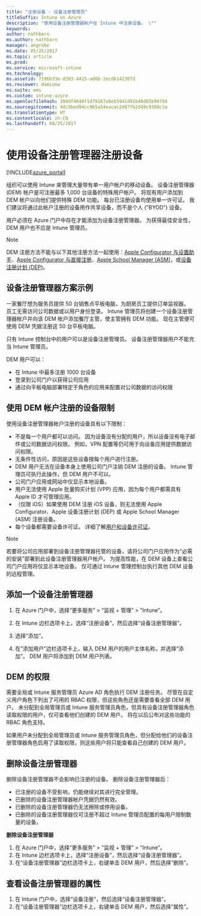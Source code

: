 ```yaml
---
title: "注册设备 - 设备注册管理员"
titleSuffix: Intune on Azure
description: "使用设备注册管理器帐户在 Intune 中注册设备。 \""
keywords: 
author: nathbarn
ms.author: nathbarn
manager: angrobe
ms.date: 05/25/2017
ms.topic: article
ms.prod: 
ms.service: microsoft-intune
ms.technology: 
ms.assetid: 7196b33e-d303-4415-ad0b-2ecdb14230fd
ms.reviewer: damionw
ms.suite: ems
ms.custom: intune-azure
ms.openlocfilehash: 204df4648f1d79167e8eb5941d91b48d65b90704
ms.sourcegitcommit: 4dc5bed94cc965a54eacac2d87fb2d49c9300c3a
ms.translationtype: HT
ms.contentlocale: zh-CN
ms.lasthandoff: 08/25/2017
---
```

# <a name="enroll-devices-using-device-enrollment-manager"></a>使用设备注册管理器注册设备

[!INCLUDE[azure_portal](./includes/azure_portal.md)]

组织可以使用 Intune 来管理大量带有单一用户帐户的移动设备。 设备注册管理器 (DEM) 帐户是可注册最多 1,000 台设备的特殊用户帐户。 将现有用户添加到 DEM 帐户以向他们提供特殊 DEM 功能。 每台已注册设备均使用单一许可证。 我们建议将通过此帐户注册的设备用作共享设备，而不是个人 ("BYOD") 设备。  

用户必须在 Azure 门户中存在才能添加为设备注册管理器。 为获得最佳安全性，DEM 用户也不应是 Intune 管理员。

>[!NOTE]
>DEM 注册方法不能与以下其他注册方法一起使用：[Apple Configurator 与设置助手](apple-configurator-setup-assistant-enroll-ios.md)、[Apple Configurator 与直接注册](apple-configurator-direct-enroll-ios.md)、[Apple School Manager (ASM)](apple-school-manager-set-up-ios.md)，或[设备注册计划 (DEP)](device-enrollment-program-enroll-ios.md)。

## <a name="example-of-a-device-enrollment-manager-scenario"></a>设备注册管理器方案示例

一家餐厅想为服务员提供 50 台销售点平板电脑，为厨房员工提供订单监视器。 员工无需访问公司数据或以用户身份登录。 Intune 管理员将创建一个设备注册管理器帐户并向该 DEM 帐户添加餐厅主管，使主管拥有 DEM 功能。 现在主管便可使用 DEM 凭据注册这 50 台平板电脑。

只有 Intune 控制台中的用户可以是设备注册管理员。 设备注册管理器用户不能充当 Intune 管理员。

DEM 用户可以：

-   在 Intune 中最多注册 1000 台设备
-   登录到公司门户以获得公司应用
-   通过向平板电脑部署特定于角色的应用来配置对公司数据的访问权限

## <a name="limitations-of-devices-that-are-enrolled-with-a-dem-account"></a>使用 DEM 帐户注册的设备限制

使用设备注册管理器帐户注册的设备具有以下限制：

  - 不是每一个用户都可以访问。 因为设备没有分配的用户，所以设备没有电子邮件或公司数据访问权限。 例如，VPN 配置等仍可用于向设备应用提供数据访问权限。
  - 无条件性访问，原因是这些设备按每个用户进行注册。
  - DEM 用户无法在设备本身上使用公司门户注销 DEM 注册的设备。 Intune 管理员可执行此操作，但 DEM 用户不可以。
  - 公司门户应用或网站中仅显示本地设备。
  - 用户无法使用 Apple 批量购买计划 (VPP) 应用，因为每个用户都需具有 Apple ID 才可管理应用。
  - （仅限 iOS）如果使用 DEM 注册 iOS 设备，则无法使用 Apple Configurator、Apple 设备注册计划 (DEP) 或 Apple School Manager (ASM) 注册设备。
  - 每个设备都需要设备许可证。 详细了解[用户和设备许可证](licenses-assign.md#how-user-and-device-licenses-affect-access-to-services)。


> [!NOTE]
> 若要将公司应用部署到设备注册管理器托管的设备，请将公司门户应用作为“必需的安装”部署到此设备注册管理器用户帐户。
> 为提高性能，在 DEM 设备上查看公司门户应用将仅显示本地设备。 仅可通过 Intune 管理控制台执行其他 DEM 设备的远程管理。


## <a name="add-a-device-enrollment-manager"></a>添加一个设备注册管理器

1.  在 Azure 门户中，选择“更多服务” > “监视 + 管理” > “Intune”。

2.  在 Intune 边栏选项卡上，选择“注册设备”，然后选择“设备注册管理器”。

3.  选择“添加”。

4.  在“添加用户”边栏选项卡上，输入 DEM 用户的用户主体名称，并选择“添加”。 DEM 用户将添加到 DEM 用户列表。

## <a name="permissions-for-dem"></a>DEM 的权限

需要全局或 Intune 服务管理员 Azure AD 角色执行 DEM 注册任务。 尽管在自定义用户角色下列出了可用的 RBAC 权限，但这些角色还是需要查看全部 DEM 用户。 未分配到全局管理员或 Intune 服务管理员角色，但具有设备注册管理器角色读取权限的用户，仅可查看他们创建的 DEM 用户。 将在以后公布对这些功能的 RBAC 角色支持。

如果用户未分配到全局管理员或 Intune 服务管理员角色，但分配给他们的设备注册管理器角色启用了读取权限，则这些用户将只能查看自己创建的 DEM 用户。

## <a name="remove-a-device-enrollment-manager"></a>删除设备注册管理器

删除设备注册管理器不会影响已注册的设备。 删除设备注册管理器后：

-   已注册的设备不受影响，仍能继续对其进行完全管理。
-   已删除的设备注册管理器帐户凭据仍然有效。
-   已删除的设备注册管理器仍无法擦除或停用设备。
-   已删除的设备注册管理器仅可注册不超过 Intune 管理员配置的每用户限制数量的设备。

**删除设备注册管理器**

1. 在 Azure 门户中，选择“更多服务” > “监视 + 管理” > “Intune”。
2. 在 Intune 边栏选项卡上，选择“注册设备”，然后选择“设备注册管理器”。
3. 在“设备注册管理器”边栏选项卡上，右键单击 DEM 用户，然后选择“删除”。

## <a name="view-the-properties-of-a-device-enrollment-manager"></a>查看设备注册管理器的属性

1. 在 Intune 门户中，选择“设备注册”，然后选择“设备注册管理器”。
2. 在“设备注册管理器”边栏选项卡上，右键单击 DEM 用户，然后选择“属性”。
